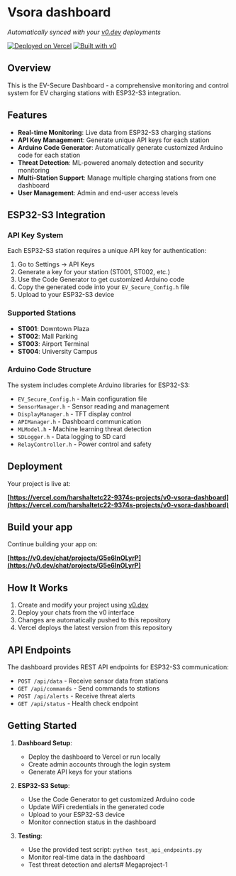 # Vsora dashboard

*Automatically synced with your [v0.dev](https://v0.dev) deployments*

[![Deployed on Vercel](https://img.shields.io/badge/Deployed%20on-Vercel-black?style=for-the-badge&logo=vercel)](https://vercel.com/harshaltetc22-9374s-projects/v0-vsora-dashboard)
[![Built with v0](https://img.shields.io/badge/Built%20with-v0.dev-black?style=for-the-badge)](https://v0.dev/chat/projects/G5e6InOLyrP)

## Overview

This is the EV-Secure Dashboard - a comprehensive monitoring and control system for EV charging stations with ESP32-S3 integration.

## Features

- **Real-time Monitoring**: Live data from ESP32-S3 charging stations
- **API Key Management**: Generate unique API keys for each station
- **Arduino Code Generator**: Automatically generate customized Arduino code for each station
- **Threat Detection**: ML-powered anomaly detection and security monitoring
- **Multi-Station Support**: Manage multiple charging stations from one dashboard
- **User Management**: Admin and end-user access levels

## ESP32-S3 Integration

### API Key System
Each ESP32-S3 station requires a unique API key for authentication:
1. Go to Settings → API Keys
2. Generate a key for your station (ST001, ST002, etc.)
3. Use the Code Generator to get customized Arduino code
4. Copy the generated code into your `EV_Secure_Config.h` file
5. Upload to your ESP32-S3 device

### Supported Stations
- **ST001**: Downtown Plaza
- **ST002**: Mall Parking  
- **ST003**: Airport Terminal
- **ST004**: University Campus

### Arduino Code Structure
The system includes complete Arduino libraries for ESP32-S3:
- `EV_Secure_Config.h` - Main configuration file
- `SensorManager.h` - Sensor reading and management
- `DisplayManager.h` - TFT display control
- `APIManager.h` - Dashboard communication
- `MLModel.h` - Machine learning threat detection
- `SDLogger.h` - Data logging to SD card
- `RelayController.h` - Power control and safety

## Deployment

Your project is live at:

**[https://vercel.com/harshaltetc22-9374s-projects/v0-vsora-dashboard](https://vercel.com/harshaltetc22-9374s-projects/v0-vsora-dashboard)**

## Build your app

Continue building your app on:

**[https://v0.dev/chat/projects/G5e6InOLyrP](https://v0.dev/chat/projects/G5e6InOLyrP)**

## How It Works

1. Create and modify your project using [v0.dev](https://v0.dev)
2. Deploy your chats from the v0 interface
3. Changes are automatically pushed to this repository
4. Vercel deploys the latest version from this repository

## API Endpoints

The dashboard provides REST API endpoints for ESP32-S3 communication:
- `POST /api/data` - Receive sensor data from stations
- `GET /api/commands` - Send commands to stations
- `POST /api/alerts` - Receive threat alerts
- `GET /api/status` - Health check endpoint

## Getting Started

1. **Dashboard Setup**:
   - Deploy the dashboard to Vercel or run locally
   - Create admin accounts through the login system
   - Generate API keys for your stations

2. **ESP32-S3 Setup**:
   - Use the Code Generator to get customized Arduino code
   - Update WiFi credentials in the generated code
   - Upload to your ESP32-S3 device
   - Monitor connection status in the dashboard

3. **Testing**:
   - Use the provided test script: `python test_api_endpoints.py`
   - Monitor real-time data in the dashboard
   - Test threat detection and alerts# Megaproject-1
